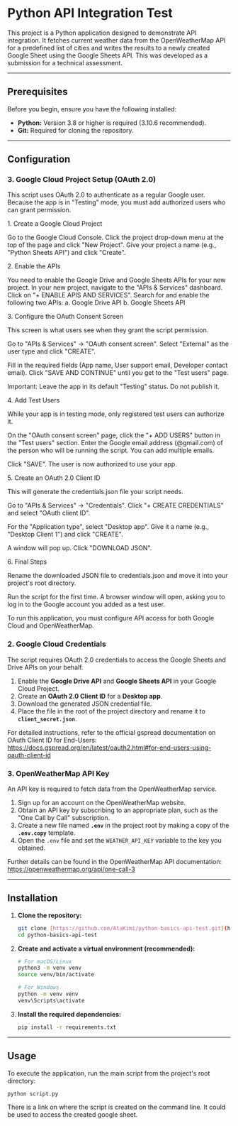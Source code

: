 # Python API Integration Test

This project is a Python application designed to demonstrate API integration. It fetches current weather data from the OpenWeatherMap API for a predefined list of cities and writes the results to a newly created Google Sheet using the Google Sheets API. This was developed as a submission for a technical assessment.

---

## Prerequisites

Before you begin, ensure you have the following installed:

- **Python:** Version 3.8 or higher is required (3.10.6 recommended).
- **Git:** Required for cloning the repository.

---

## Configuration

### 3. Google Cloud Project Setup (OAuth 2.0)
 
​This script uses OAuth 2.0 to authenticate as a regular Google user. Because the app is in "Testing" mode, you must add authorized users who can grant permission.

​1. Create a Google Cloud Project

​Go to the Google Cloud Console. ​Click the project drop-down menu at the top of the page and click "New Project". ​Give your project a name (e.g., "Python Sheets API") and click "Create".

​2. Enable the APIs

​You need to enable the Google Drive and Google Sheets APIs for your new project. ​In your new project, navigate to the "APIs & Services" dashboard. ​Click on "+ ENABLE APIS AND SERVICES".
​Search for and enable the following two APIs:
a. ​Google Drive API
b. ​Google Sheets API

​3. Configure the OAuth Consent Screen

​This screen is what users see when they grant the script permission.

​Go to "APIs & Services" -> "OAuth consent screen".
​Select "External" as the user type and click "CREATE".

​Fill in the required fields (App name, User support email, Developer contact email). 
​Click "SAVE AND CONTINUE" until you get to the "Test users" page.

​Important: Leave the app in its default "Testing" status. Do not publish it.

​4. Add Test Users

​While your app is in testing mode, only registered test users can authorize it.

​On the "OAuth consent screen" page, click the "+ ADD USERS" button in the "Test users" section.
​Enter the Google email address (@gmail.com) of the person who will be running the script. You can add multiple emails.

​Click "SAVE". The user is now authorized to use your app.

​5. Create an OAuth 2.0 Client ID

​This will generate the credentials.json file your script needs.

​Go to "APIs & Services" -> "Credentials". Click "+ CREATE CREDENTIALS" and select "OAuth client ID".

​For the "Application type", select "Desktop app".
​Give it a name (e.g., "Desktop Client 1") and click "CREATE".

​A window will pop up. Click "DOWNLOAD JSON".

​6. Final Steps

​Rename the downloaded JSON file to credentials.json and move it into your project's root directory.

​Run the script for the first time. A browser window will open, asking you to log in to the Google account you added as a test user.

To run this application, you must configure API access for both Google Cloud and OpenWeatherMap.

### 2. Google Cloud Credentials

The script requires OAuth 2.0 credentials to access the Google Sheets and Drive APIs on your behalf.

1.  Enable the **Google Drive API** and **Google Sheets API** in your Google Cloud Project.
2.  Create an **OAuth 2.0 Client ID** for a **Desktop app**.
3.  Download the generated JSON credential file.
4.  Place the file in the root of the project directory and rename it to **`client_secret.json`**.

For detailed instructions, refer to the official gspread documentation on OAuth Client ID for End-Users: https://docs.gspread.org/en/latest/oauth2.html#for-end-users-using-oauth-client-id

### 3. OpenWeatherMap API Key

An API key is required to fetch data from the OpenWeatherMap service.

1.  Sign up for an account on the OpenWeatherMap website.
2.  Obtain an API key by subscribing to an appropriate plan, such as the "One Call by Call" subscription.
3.  Create a new file named **`.env`** in the project root by making a copy of the **`.env.copy`** template.
4.  Open the `.env` file and set the `WEATHER_API_KEY` variable to the key you obtained.

Further details can be found in the OpenWeatherMap API documentation: https://openweathermap.org/api/one-call-3

---

## Installation

1.  **Clone the repository:**
    ```bash
    git clone [https://github.com/AtaKimi/python-basics-api-test.git](https://github.com/AtaKimi/python-basics-api-test.git)
    cd python-basics-api-test
    ```
2.  **Create and activate a virtual environment (recommended):**

    ```bash
    # For macOS/Linux
    python3 -m venv venv
    source venv/bin/activate

    # For Windows
    python -m venv venv
    venv\Scripts\activate
    ```

3.  **Install the required dependencies:**
    ```bash
    pip install -r requirements.txt
    ```

---

## Usage

To execute the application, run the main script from the project's root directory:

```bash
python script.py
```

There is a link on where the script is created on the command line. It could be used to access the created google sheet.
